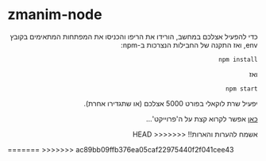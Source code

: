 # zmanim-node


<div dir="rtl" style="text-align:right">
כדי להפעיל אצלכם במחשב, הורידו את הריפו והכניסו את המפתחות המתאימים בקובץ env, ואז התקנה של החבילות הנצרכות ב-npm:

```
npm install
```
ואז
```
npm start
```
יפעיל שרת לוקאלי בפורט 5000 אצלכם (או שתגדירו אחרת).

[כאן](https://tchumim.com/post/116237) אפשר לקרוא קצת על ה'פרוייקט'...

אשמח להערות והארות!!
<<<<<<< HEAD
</div>
=======
</div>
>>>>>>> ac89bb09ffb376ea05caf22975440f2f041cee43
